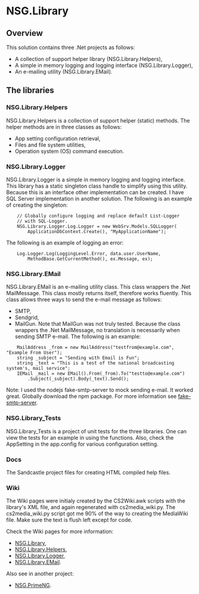 # NSG.Library
## Overview
This solution contains three .Net projects as follows:
- A collection of support helper library (NSG.Library.Helpers),
- A simple in memory logging and logging interface (NSG.Library.Logger),
- An e-mailing utility (NSG.Library.EMail).

## The libraries
### NSG.Library.Helpers
NSG.Library.Helpers is a collection of support helper (static) methods.
The helper methods are in three classes as follows:
- App setting configuration retrieval,
- Files and file system utilities,
- Operation system (OS) command execution.

### NSG.Library.Logger
NSG.Library.Logger is a simple in memory logging and logging interface.
This library has a static singleton class handle to simplify using this utility.
Because this is an interface other implementation can be created.
I have SQL Server implementation in another solution.
The following is an example of creating the singleton:
```
    // Globally configure logging and replace default List-Logger
    // with SQL-Logger.
    NSG.Library.Logger.Log.Logger = new WebSrv.Models.SQLLogger(
        ApplicationDbContext.Create(), "MyApplicationName");
```
The following is an example of logging an error:
```
    Log.Logger.Log(LoggingLevel.Error, data.user.UserName, 
        MethodBase.GetCurrentMethod(), ex.Message, ex);
```

### NSG.Library.EMail
NSG.Library.EMail is an e-mailing utility class.
This class wrappers the .Net MailMessage.
This class mostly returns itself, therefore works fluently.
This class allows three ways to send the e-mail message as follows:
- SMTP,
- Sendgrid,
- MailGun.
Note that MailGun was not truly tested.
Because the class wrappers the .Net MailMessage, no translation is necessarily when sending SMTP e-mail.
The following is an example:
```
    MailAddress _from = new MailAddress("testfrom@example.com", "Example From User");
    string _subject = "Sending with Email is Fun";
    string _text = "This is a test of the national broadcasting system's, mail service";
    IEMail _mail = new EMail().From(_from).To("testto@example.com")
        .Subject(_subject).Body(_text).Send();
```

Note: I used the nodejs fake-smtp-server to mock sending e-mail.
It worked great.
Globally download the npm package.
For more information see [fake-smtp-server](https://github.com/ReachFive/fake-smtp-server).

### NSG.Library_Tests
NSG.Library_Tests is a project of unit tests for the three libraries.
One can view the tests for an example in using the functions.
Also, check the AppSetting in the app.config for various configuration setting.

### Docs
The Sandcastle project files for creating HTML compiled help files.

### Wiki
The Wiki pages were initialy created by the CS2Wiki.awk scripts with the library's XML file, and again regenerated with cs2media_wiki.py.
The cs2media_wiki.py script got me 90% of the way to creating the MediaWiki file.
Make sure the text is flush left except for code.

Check the Wiki pages for more information:
- [NSG.Library](https://github.com/PHuhn/NSG.Library/wiki/NSG.Library),
- [NSG.Library.Helpers](https://github.com/PHuhn/NSG.Library/wiki/NSG.Library.Helpers),
- [NSG.Library.Logger](https://github.com/PHuhn/NSG.Library/wiki/NSG.Library.Logger),
- [NSG.Library.EMail](https://github.com/PHuhn/NSG.Library/wiki/NSG.Library.EMail).

Also see in another project:

- [NSG.PrimeNG](https://github.com/PHuhn/NSG.PrimeNG/wiki).
